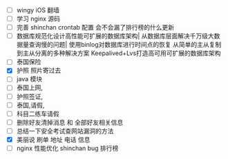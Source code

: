 - [ ] wingy iOS 翻墙
- [ ] 学习 nginx 源码
- [ ] 完善 shinchan crontab 配置 会不会漏了排行榜的什么更新
- [ ] 数据库规范化设计高性能可扩展的数据库架构|
      从数据库层面解决千万级大数据量查询慢的问题|
      使用binlog对数据库进行时间点的恢复
      从简单的主从复制到主从分离的多种解决方案
      Keepalived+Lvs打造高可用可扩展的数据库架构
- [ ] 泰国保险
- [x] 护照 照片寄过去
- [ ] java  模块
- [ ] 泰国上网, 
- [ ] 护照签证,
- [ ] 泰国,请假,
- [ ] 科目二练车请假
- [ ] 删除好友清掉消息 和 全部好友相关信息
- [ ] 总结一下安全考试查网站漏洞的方法
- [x] 美丽说 刷单 地址 电话 信息
- [ ] nginx 性能优化 shinchan bug 排行榜 
